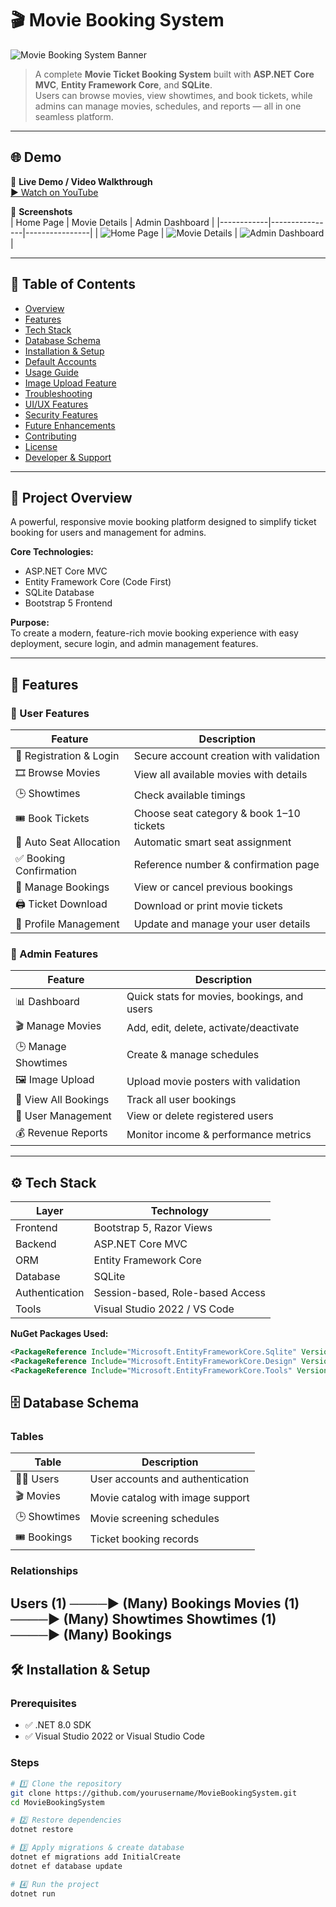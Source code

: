 # 🎬 Movie Booking System

![Movie Booking System Banner](assets/banner.png)

> A complete **Movie Ticket Booking System** built with **ASP.NET Core MVC**, **Entity Framework Core**, and **SQLite**.  
> Users can browse movies, view showtimes, and book tickets, while admins can manage movies, schedules, and reports — all in one seamless platform.

---

## 🌐 Demo

🎥 **Live Demo / Video Walkthrough**  
[▶ Watch on YouTube](https://youtu.be/demo)

📸 **Screenshots**  
| Home Page | Movie Details | Admin Dashboard |
|------------|----------------|----------------|
| ![Home Page](assets/home.png) | ![Movie Details](assets/movie-details.png) | ![Admin Dashboard](assets/admin-dashboard.png) |

---

## 🧠 Table of Contents

- [Overview](#-project-overview)
- [Features](#-features)
- [Tech Stack](#-tech-stack)
- [Database Schema](#️-database-schema)
- [Installation & Setup](#-installation--setup)
- [Default Accounts](#-default-accounts)
- [Usage Guide](#-usage-guide)
- [Image Upload Feature](#️-image-upload-feature)
- [Troubleshooting](#-troubleshooting)
- [UI/UX Features](#-uiux-features)
- [Security Features](#-security-features)
- [Future Enhancements](#-future-enhancements)
- [Contributing](#-contributing)
- [License](#-license)
- [Developer & Support](#-developer--support)

---

## 🧩 Project Overview

A powerful, responsive movie booking platform designed to simplify ticket booking for users and management for admins.

**Core Technologies:**  
- ASP.NET Core MVC  
- Entity Framework Core (Code First)  
- SQLite Database  
- Bootstrap 5 Frontend  

**Purpose:**  
To create a modern, feature-rich movie booking experience with easy deployment, secure login, and admin management features.

---

## 🚀 Features

### 👥 User Features
| Feature | Description |
|----------|--------------|
| 🧾 Registration & Login | Secure account creation with validation |
| 🎞 Browse Movies | View all available movies with details |
| 🕒 Showtimes | Check available timings |
| 🎟 Book Tickets | Choose seat category & book 1–10 tickets |
| 🔢 Auto Seat Allocation | Automatic smart seat assignment |
| ✅ Booking Confirmation | Reference number & confirmation page |
| 🧾 Manage Bookings | View or cancel previous bookings |
| 🖨 Ticket Download | Download or print movie tickets |
| 👤 Profile Management | Update and manage your user details |

### 🎯 Admin Features
| Feature | Description |
|----------|--------------|
| 📊 Dashboard | Quick stats for movies, bookings, and users |
| 🎬 Manage Movies | Add, edit, delete, activate/deactivate |
| 🕒 Manage Showtimes | Create & manage schedules |
| 🖼 Image Upload | Upload movie posters with validation |
| 📅 View All Bookings | Track all user bookings |
| 👥 User Management | View or delete registered users |
| 💰 Revenue Reports | Monitor income & performance metrics |

---

## ⚙️ Tech Stack

| Layer | Technology |
|--------|-------------|
| Frontend | Bootstrap 5, Razor Views |
| Backend | ASP.NET Core MVC |
| ORM | Entity Framework Core |
| Database | SQLite |
| Authentication | Session-based, Role-based Access |
| Tools | Visual Studio 2022 / VS Code |

**NuGet Packages Used:**
```xml
<PackageReference Include="Microsoft.EntityFrameworkCore.Sqlite" Version="8.0.0" />
<PackageReference Include="Microsoft.EntityFrameworkCore.Design" Version="8.0.0" />
<PackageReference Include="Microsoft.EntityFrameworkCore.Tools" Version="8.0.0" />

```

## 🗄️ Database Schema

### **Tables**
| Table | Description |
|--------|--------------|
| 🧑‍💻 Users | User accounts and authentication |
| 🎬 Movies | Movie catalog with image support |
| 🕒 Showtimes | Movie screening schedules |
| 🎟 Bookings | Ticket booking records |

### **Relationships**
Users (1) ────▶ (Many) Bookings
Movies (1) ────▶ (Many) Showtimes
Showtimes (1) ────▶ (Many) Bookings
---

## 🛠 Installation & Setup

### **Prerequisites**
- ✅ .NET 8.0 SDK  
- ✅ Visual Studio 2022 or Visual Studio Code  

### **Steps**

```bash
# 1️⃣ Clone the repository
git clone https://github.com/yourusername/MovieBookingSystem.git
cd MovieBookingSystem

# 2️⃣ Restore dependencies
dotnet restore

# 3️⃣ Apply migrations & create database
dotnet ef migrations add InitialCreate
dotnet ef database update

# 4️⃣ Run the project
dotnet run
```



